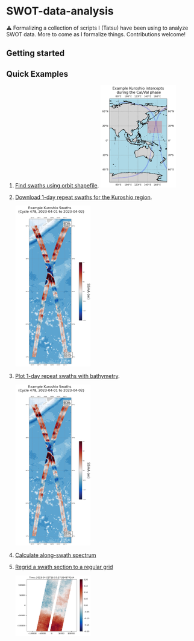 # SWOT-data-analysis

⚠️ Formalizing a collection of scripts I (Tatsu) have been using to analyze SWOT data. More to come as I formalize things. Contributions welcome!


## Getting started

## Quick Examples 

1. [Find swaths using orbit shapefile](examples/001_Find_swaths_using_orbit_shapefile.ipynb). 
   <img src="Figures/find_swaths.png" alt="sig0 over sea ice" width="200">
   
1. [Download 1-day repeat swaths for the Kuroshio region](examples/002_Download_1-day_repeat_swaths_for_kuroshio_and_subset.ipynb).

   <img src="Figures/plot_swaths_example.png" alt="sig0 over sea ice" width="200">

1. [Plot 1-day repeat swaths with bathymetry](examples/003_Plot_1-day_repeat_swaths_off_of_Kuroshio.ipynb).

   <img src="Figures/plot_swaths_example.png" alt="sig0 over sea ice" width="200">

1. [Calculate along-swath spectrum](examples/004_Calculate_the_spectrum_of_the_kuroshio_swaths.ipynb) 

1. [Regrid a swath section to a regular grid](examples/005_Regrid_Kuroshio.ipynb) 

   <img src="Figures/regridding_example.png" alt="unsmoothed SSH" width="200">
